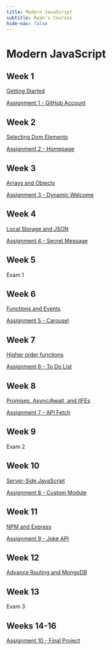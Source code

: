 ```yaml
---
title: Modern JavaScript
subtitle: Ryan's Courses
hide-nav: false
---
```


# Modern JavaScript

## Week 1

[Getting Started](/appel/modern-javascript/getting-started)

[Assignment 1 - GitHub Account](/appel/modern-javascript/assignments/github-account)

## Week 2

[Selecting Dom Elements](/appel/modern-javascript/selecting-dom-elements)

[Assignment 2 - Homepage](/appel/modern-javascript/assignments/homepage)

## Week 3

[Arrays and Objects](/appel/modern-javascript/arrays-and-objects)

[Assignment 3 - Dynamic Welcome](/appel/modern-javascript/assignments/dynamic-welcome)

## Week 4

[Local Storage and JSON](/appel/modern-javascript/local-storage-and-json)

[Assignment 4 - Secret Message](/appel/modern-javascript/assignments/secret-message)

## Week 5

Exam 1

## Week 6

[Functions and Events](/appel/modern-javascript/functions-and-events)

[Assignment 5 - Carousel](/appel/modern-javascript/assignments/carousel)

## Week 7

[Higher order functions](/appel/modern-javascript/higher-order-functions)

[Assignment 6 - To Do List](/appel/modern-javascript/assignments/to-do-list)

## Week 8

[Promises, Async/Await, and IIFEs](/appel/modern-javascript/promises-async-await-iifes)

[Assignment 7 - API Fetch](/appel/modern-javascript/assignments/api-fetch) 

## Week 9

Exam 2

## Week 10

[Server-Side JavaScript](/appel/modern-javascript/server-side-javascript)

[Assignment 8 - Custom Module](/appel/modern-javascript/assignments/)

## Week 11

[NPM and Express](/appel/modern-javascript/npm-and-express)

[Assignment 9 - Joke API](/appel/modern-javascript/assignments/joke-api)

## Week 12

[Advance Routing and MongoDB](/appel/modern-javascript/modules-and-routing)

## Week 13

Exam 3

## Weeks 14-16

[Assignment 10 - Final Project](/appel/modern-javascript/assignments/final-project)
```

